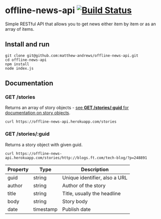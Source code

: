 # offline-news-api [![Build Status](https://travis-ci.org/matthew-andrews/offline-news-api.svg?branch=master)](https://travis-ci.org/matthew-andrews/offline-news-api)

Simple RESTful API that allows you to get news either item by item or as an array of items.

## Install and run

```
git clone git@github.com:matthew-andrews/offline-news-api.git
cd offline-news-api
npm install
node index.js
```

## Documentation

### GET /stories

Returns an array of story objects - [see **GET /stories/:guid** for documentation on story objects](#get-storiesguid).

```
curl https://offline-news-api.herokuapp.com/stories
```

### GET /stories/:guid

Returns a story object with given guid.

```
curl https://offline-news-api.herokuapp.com/stories/http://blogs.ft.com/tech-blog/?p=248891
```

Property | Type      | Description
-------- | --------- | -----------------------------
guid     | string    | Unique identifier, also a URL
author   | string    | Author of the story
title    | string    | Title, usually the headline
body     | string    | Story body
date     | timestamp | Publish date 
